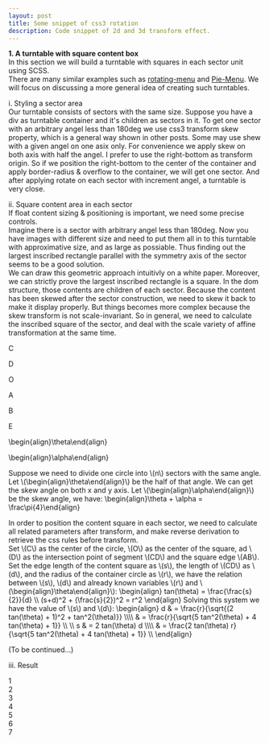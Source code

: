 ```yaml
---
layout: post
title: Some snippet of css3 rotation
description: Code snippet of 2d and 3d transform effect.
---
```

<script type="text/x-mathjax-config">
  MathJax.Hub.Config({
    extensions: ["tex2jax.js"],
    jax: ["input/TeX","output/HTML-CSS"],
    tex2jax: {inlineMath: [["$","$"],["\\(","\\)"]]}
  });
</script>
<script src="https://cdnjs.cloudflare.com/ajax/libs/mathjax/2.7.1/MathJax.js">
</script>

**1. A turntable with square content box**   
In this section we will build a turntable with squares in each sector unit using SCSS.  
There are many similar examples such as [rotating-menu](http://www.inserthtml.com/2012/09/rotating-menu/) and [Pie-Menu](http://www.jqueryscript.net/demo/Material-Design-Styled-Pie-Menu-with-jQuery-CSS3/#). We will focus on discussing a more general idea of creating such turntables.   
   
i. Styling a sector area  
Our turntable consists of sectors with the same size. Suppose you have a div as turntable container and it's children as sectors in it. To get one sector with an arbitrary angel less than 180deg we use css3 transform skew property, which is a general way shown in other posts. Some may use shew with a given angel on one asix only. For convenience we apply skew on both axis with half the angel. I prefer to use the right-bottom as transform origin. So if we position the right-bottom to the center of the container and apply border-radius & overflow to the container, we will get one sector. And after applying rotate on each sector with increment angel, a turntable is very close.   

<div markdown="0">
    <div class="lottery-sector">
        <div></div>
        <div></div>
        <div></div>
        <div></div>
        <div></div>
        <div></div>
        <div></div>
    </div>
</div>

ii. Square content area in each sector   
If float content sizing & positioning is important, we need some precise controls.  
Imagine there is a sector with arbitrary angel less than 180deg. Now you have images with different size and need to put them all in to this turntable with approximative size, and as large as possiable. Thus finding out the largest inscribed rectangle parallel with the symmetry axis of the sector seems to be a good solution.  
We can draw this geometric approach intuitivly on a white paper. Moreover, we can strictly prove the largest inscribed rectangle is a square. In the dom structure, those contents are children of each sector. Because the content has been skewed after the sector construction, we need to skew it back to make it display properly. But things becomes more complex because the skew transform is not scale-invariant. So in general, we need to calculate the inscribed square of the sector, and deal with the scale variety of affine transformation at the same time.

<div markdown="0">
    <div class="sector-container">
        <div class="lottery-sector full f1">
            <div class="c1"><span style="outline: 1px solid #000"></span></div>
            <p class="pc">C</p>
            <p class="pd">D</p>
            <p class="po">O</p>
            <p class="pa">A</p>
            <p class="pb">B</p>
            <p class="pe">E</p>
            <p class="theta">\begin{align}\theta\end{align}</p>
            <p class="alpha">\begin{align}\alpha\end{align}</p>
        </div>
    </div>
    <p>Suppose we need to divide one circle into \(n\) sectors with the same angle.
        Let \(\begin{align}\theta\end{align}\) be the half of that angle.
        We can get the skew angle on both x and y axis. Let \(\begin{align}\alpha\end{align}\)
        be the skew angle, we have:
        \begin{align}\theta + \alpha = \frac\pi{4}\end{align}
    </p>
    <p>
        In order to position the content square in each sector, we need to calculate all related
        parameters after transform, and make reverse derivation to retrieve the css rules before
        transform.
        <br>
        Set \(C\) as the center of the circle, \(O\) as the center of the square, ad \(D\)  as
        the intersection point of segment \(CD\) and the square edge \(AB\).
        Set the edge length of the content square as \(s\), the length of \(CD\) as \(d\), and
        the radius of the container circle as \(r\), we have the relation between \(s\), \(d\)
        and already known variables \(r\) and \(\begin{align}\theta\end{align}\):
        \begin{align}
        tan(\theta) = \frac{\frac{s}{2}}{d} \\
        (s+d)^2 + (\frac{s}{2})^2 = r^2
        \end{align}
        Solving this system we have the value of \(s\) and \(d\):
        \begin{align}
        d & = \frac{r}{\sqrt{(2 tan(\theta) + 1)^2 + tan^2(\theta)}} \\\\
        & = \frac{r}{\sqrt{5 tan^2(\theta) + 4 tan(\theta) + 1}} \\
        \\
        s & = 2 tan(\theta) d \\\\
        & = \frac{2 tan(\theta) r}{\sqrt{5 tan^2(\theta) + 4 tan(\theta) + 1}} \\
        \end{align}
    </p>
    <div class="sector-container">
        <div class="lottery-sector full f1">
            <div class="c2"><span style="outline: 1px solid #000"></span></div>
        </div>
    </div>
    <div class="sector-container">
        <div class="lottery-sector full f1">
            <div class="c3"><span style="outline: 1px solid #000"></span></div>
        </div>
    </div>
    <div class="sector-container">
        <div class="lottery-sector full f1">
            <div class="c4"><span style="outline: 1px solid #000"></span></div>
        </div>
    </div>
</div>

(To be continued...)

iii. Result   

<div markdown="0">
    <div class="lottery-sector">
        <div><span>1</span></div>
        <div><span>2</span></div>
        <div><span>3</span></div>
        <div><span>4</span></div>
        <div><span>5</span></div>
        <div><span>6</span></div>
        <div><span>7</span></div>
    </div>
</div>


